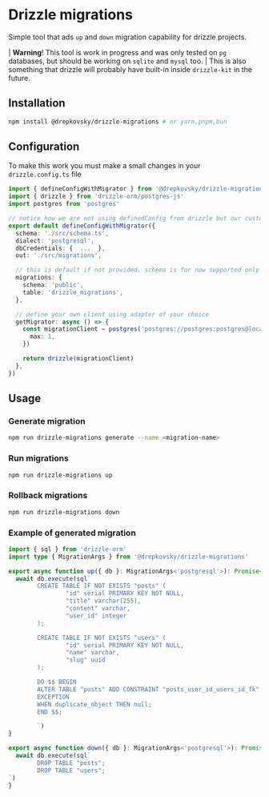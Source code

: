 # Drizzle migrations

Simple tool that ads `up` and `down` migration capability for drizzle projects.

| **Warning**! This tool is work in progress and was only tested on `pg` databases, but should be working on `sqlite` and `mysql` too.
| This is also something that drizzle will probably have built-in inside `drizzle-kit` in the future.


## Installation

```bash
npm install @drepkovsky/drizzle-migrations # or yarn,pnpm,bun
```

## Configuration

To make this work you must make a small changes in your `drizzle.config.ts` file

```ts
import { defineConfigWithMigrator } from '@drepkovsky/drizzle-migrations'
import { drizzle } from 'drizzle-orm/postgres-js'
import postgres from 'postgres'

// notice how we are not using definedConfig from drizzle but our custom definedConfigWithMigrator
export default defineConfigWithMigrator({
  schema: './src/schema.ts',
  dialect: 'postgresql',
  dbCredentials: {  ...  },
  out: './src/migrations',

  // this is default if not provided. schema is for now supported only for postgres,
  migrations: {
    schema: 'public',
    table: 'drizzle_migrations',
  }, 

  // define your own client using adapter of your choice
  getMigrator: async () => {
    const migrationClient = postgres('postgres://postgres:postgres@localhost/postgres-db', {
      max: 1,
    })

    return drizzle(migrationClient)
  }, 
})
```

## Usage

### Generate migration
```bash
npm run drizzle-migrations generate --name <migration-name>
```

### Run migrations
```bash
npm run drizzle-migrations up
```

### Rollback migrations
```bash
npm run drizzle-migrations down
```



### Example of generated migration

```ts
import { sql } from 'drizzle-orm'
import type { MigrationArgs } from '@drepkovsky/drizzle-migrations'

export async function up({ db }: MigrationArgs<'postgresql'>): Promise<void> {
  await db.execute(sql`
        CREATE TABLE IF NOT EXISTS "posts" (
                "id" serial PRIMARY KEY NOT NULL,
                "title" varchar(255),
                "content" varchar,
                "user_id" integer
        );

        CREATE TABLE IF NOT EXISTS "users" (
                "id" serial PRIMARY KEY NOT NULL,
                "name" varchar,
                "slug" uuid
        );

        DO $$ BEGIN
        ALTER TABLE "posts" ADD CONSTRAINT "posts_user_id_users_id_fk" FOREIGN KEY ("user_id") REFERENCES "public"."users"("id") ON DELETE no action ON UPDATE no action;
        EXCEPTION
        WHEN duplicate_object THEN null;
        END $$;

        `)
}

export async function down({ db }: MigrationArgs<'postgresql'>): Promise<void> {
  await db.execute(sql`
        DROP TABLE "posts";
        DROP TABLE "users";
`)
}
```
